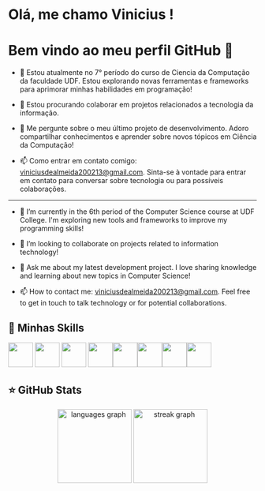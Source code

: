 # Olá, me chamo Vinicius ! 

# Bem vindo ao meu perfil GitHub 👋 
<!--
**VncsAS02/VncsAS02** is a ✨ _special_ ✨ repository because its `README.md` (this file) appears on your GitHub profile.
-->

- 🌱 Estou atualmente no 7° período do curso de Ciencia da Computação da faculdade UDF. Estou explorando novas ferramentas e frameworks para aprimorar minhas habilidades em programação!
   
- 👯 Estou procurando colaborar em projetos relacionados a tecnologia da informação.
  
- 💬 Me pergunte sobre o meu último projeto de desenvolvimento. Adoro compartilhar conhecimentos e aprender sobre novos tópicos em Ciência da Computação!
  
- 📫 Como entrar em contato comigo: viniciusdealmeida200213@gmail.com. Sinta-se à vontade para entrar em contato para conversar sobre tecnologia ou para possíveis colaborações.

-------------------------------------------------------------------------------------------------------------------------------------------------------------------------------------------

- 🌱 I’m currently in the 6th period of the Computer Science course at UDF College. I'm exploring new tools and frameworks to improve my programming skills!

- 👯 I’m looking to collaborate on projects related to information technology!

- 💬 Ask me about my latest development project. I love sharing knowledge and learning about new topics in Computer Science!

- 📫 How to contact me: viniciusdealmeida200213@gmail.com. Feel free to get in touch to talk technology or for potential collaborations.




## 🚀 Minhas Skills

<img loading="lazy" src="https://cdn.jsdelivr.net/gh/devicons/devicon@latest/icons/cplusplus/cplusplus-original.svg"  width="50" height="50"/> <img src="https://cdn.jsdelivr.net/gh/devicons/devicon@latest/icons/c/c-original.svg" width="50" height="50"/> <img src="https://cdn.jsdelivr.net/gh/devicons/devicon@latest/icons/html5/html5-original-wordmark.svg" width="50" height="50"/> <img src="https://cdn.jsdelivr.net/gh/devicons/devicon@latest/icons/css3/css3-original-wordmark.svg" width="50" height="50"/><img src="https://cdn.jsdelivr.net/gh/devicons/devicon@latest/icons/javascript/javascript-original.svg" width="50" height="50"/><img src="https://cdn.jsdelivr.net/gh/devicons/devicon@latest/icons/php/php-original.svg" width="50" height="50"/><img src="https://cdn.jsdelivr.net/gh/devicons/devicon@latest/icons/postgresql/postgresql-original.svg" width="50" height="50"/><img src="https://cdn.jsdelivr.net/gh/devicons/devicon@latest/icons/python/python-original.svg" width="50" height="50"/>

## ⭐ GitHub Stats
<div align="center">
  <img src="https://github-readme-stats.vercel.app/api/top-langs?username=VncsAS02&locale=en&hide_title=false&layout=compact&card_width=320&langs_count=5&theme=github_dark&hide_border=true&order=2" height="150" alt="languages graph"  />
  <img src="https://streak-stats.demolab.com?user=VncsAS02&locale=en&mode=daily&theme=github_dark&hide_border=true&border_radius=5&date_format=n/j%5B/Y%5D&order=3" height="150" alt="streak graph"  />
</div>













